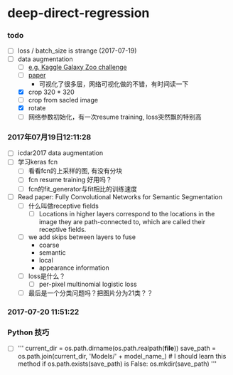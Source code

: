# deep-direct-regression

### todo
- [ ]  loss / batch_size is strange (2017-07-19)
- [ ]  data augmentation 
    - [ ] [e.g. Kaggle Galaxy Zoo challenge](http://benanne.github.io/2014/04/05/galaxy-zoo.html)
    - [ ] [paper](https://arxiv.org/pdf/1503.07077.pdf)
        * 可视化了很多层，网络可视化做的不错，有时间读一下 
    - [x] crop 320 * 320
    - [ ] crop from sacled image
    - [x] rotate
    - [ ] 网络参数初始化，有一次resume training, loss突然飘的特别高

### 2017年07月19日12:11:28
-[ ] icdar2017 data augmentation
-[ ] 学习keras fcn
    - [ ] 看看fcn的上采样的图, 有没有分块
    - [ ] fcn resume training 好用吗？
    - [ ] fcn的fit_generator与fit相比的训练速度
-[ ] Read paper: Fully Convolutional Networks for Semantic Segmentation
    - [ ] 什么叫做receptive fields 
        - [ ] Locations in higher layers correspond to the locations in the image they are path-connected to, which are called their receptive fields. 
    - [ ] we add skips between layers to fuse 
        * coarse  
        * semantic  
        * local   
        * appearance information
    - [ ] loss是什么？
        - [ ] per-pixel multinomial logistic loss
    - [ ] 最后是一个分类问题吗？把图片分为21类？？ 

### 2017-07-20 11:51:22


### Python 技巧
- [ ]    
    '''
    current_dir = os.path.dirname(os.path.realpath(__file__))
    save_path = os.path.join(current_dir, 'Models/' + model_name_)
    \# I should learn this method
    if os.path.exists(save_path) is False:
        os.mkdir(save_path)
    '''
